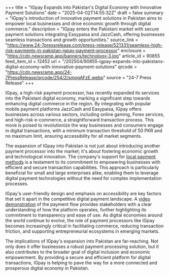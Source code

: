 +++
title = "IGpay Expands into Pakistan's Digital Economy with Innovative Payment Solutions"
date = "2025-04-02T14:55:32Z"
draft = false
summary = "IGpay's introduction of innovative payment solutions in Pakistan aims to empower local businesses and drive economic growth through digital commerce."
description = "IGpay enters the Pakistani market with secure payment solutions integrating Easypaisa and JazzCash, offering businesses seamless transactions and growth opportunities."
source_link = "https://www.24-7pressrelease.com/press-release/521331/seamless-high-risk-payments-in-pakistan-igpay-payment-processor"
enclosure = "https://cdn.newsramp.app/banners/technology-3.jpg"
article_id = 90855
feed_item_id = 12452
url = "/202504/90855-igpay-expands-into-pakistans-digital-economy-with-innovative-payment-solutions"
qrcode = "https://cdn.newsramp.app/24-7PressRelease/qrcode/254/2/smogAFzE.webp"
source = "24-7 Press Release"
+++

<p>IGpay, a high-risk payment processor, has recently expanded its services into the Pakistani digital economy, marking a significant step towards enhancing digital commerce in the region. By integrating with popular mobile payment platforms JazzCash and Easypaisa, IGpay offers businesses across various sectors, including online gaming, Forex services, and high-risk e-commerce, a straightforward transaction process. This move is poised to revolutionize the way businesses and consumers engage in digital transactions, with a minimum transaction threshold of 50 PKR and no maximum limit, ensuring accessibility for all market segments.</p><p>The expansion of IGpay into Pakistan is not just about introducing another payment processor into the market; it's about fostering economic growth and technological innovation. The company's support for <a href="https://igpay.io/" rel="nofollow" target="_blank">local payment methods</a> is a testament to its commitment to empowering businesses with efficient and secure transaction capabilities. This approach is particularly beneficial for small and large enterprises alike, enabling them to leverage digital payment technologies without the need for complex implementation processes.</p><p>IGpay's user-friendly design and emphasis on accessibility are key factors that set it apart in the competitive digital payment landscape. A <a href="https://downloads.igpay.io/Payment_Flow_PKR.mp4" rel="nofollow" target="_blank">video demonstration</a> of the payment flow provides stakeholders with a clear understanding of how the platform operates, further highlighting its commitment to transparency and ease of use. As digital economies around the world continue to evolve, the role of payment processors like IGpay becomes increasingly critical in facilitating commerce, reducing transaction friction, and supporting entrepreneurial ecosystems in emerging markets.</p><p>The implications of IGpay's expansion into Pakistan are far-reaching. Not only does it offer businesses a robust payment processing solution, but it also contributes to the broader goal of digital inclusion and economic empowerment. By providing a secure and efficient platform for digital transactions, IGpay is helping to pave the way for a more connected and prosperous digital economy in Pakistan.</p>